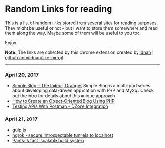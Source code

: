 # Random Links for reading
This is a list of random links stored from several sites for reading purposes.
They might be useful or not - but I want to store them somewhere and read them along the way.
Maybe some of them will be useful to you too.

Enjoy.

**Note:**
The links are collected by this chrome extension created by [Idnan](https://github.com/Idnan) | [github.com/Idnan/like-on-git](https://github.com/Idnan/like-on-git)

- - -

### April 20, 2017
- [Simple Blog – The Index | Oranges](https://graeson.wordpress.com/2011/02/11/simple-blog-the-index/)
Simple Blog is a multi-part series about developing data-driven application with PHP and MySql. Check out the intro for details about this unique approach.
- [How to Create an Object-Oriented Blog Using PHP](https://code.tutsplus.com/tutorials/how-to-create-an-object-oriented-blog-using-php--net-1230)
- [Testing APIs With Postman - DZone Integration](https://dzone.com/articles/testing-apis-with-postman?edition=292900&utm_source=Spotlight&utm_medium=email&utm_campaign=integration%202017-04-20) 

### April 21, 2017
- [gulp.js](http://gulpjs.com/) 
- [ngrok - secure introspectable tunnels to localhost](https://ngrok.com/) 
- [Pants: A fast, scalable build system](http://pantsbuild.github.io/) 

